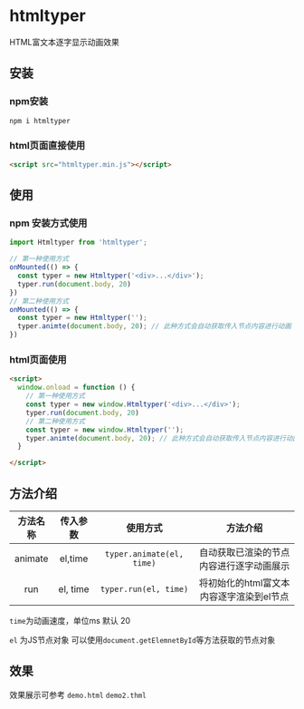 # htmltyper
HTML富文本逐字显示动画效果

## 安装
### npm安装
```base
npm i htmltyper
```
### html页面直接使用
```html
<script src="htmltyper.min.js"></script>
```

## 使用
### npm 安装方式使用
```javascript
import Htmltyper from 'htmltyper';

// 第一种使用方式
onMounted(() => {
  const typer = new Htmltyper('<div>...</div>');
  typer.run(document.body, 20)
})
// 第二种使用方式
onMounted(() => {
  const typer = new Htmltyper('');
  typer.animte(document.body, 20); // 此种方式会自动获取传入节点内容进行动画
})
```

### html页面使用
```html
<script>
  window.onload = function () {
    // 第一种使用方式
    const typer = new window.Htmltyper('<div>...</div>');
    typer.run(document.body, 20)
    // 第二种使用方式
    const typer = new window.Htmltyper('');
    typer.animte(document.body, 20); // 此种方式会自动获取传入节点内容进行动画
  }

</script>
```

## 方法介绍
| 方法名称 | 传入参数 | 使用方式 | 方法介绍 |
| :--: | :--: | :--: | :--: |
| animate | el,time| `typer.animate(el, time)` | 自动获取已渲染的节点内容进行逐字动画展示|
| run | el, time | `typer.run(el, time)` | 将初始化的html富文本内容逐字渲染到el节点|

`time`为动画速度，单位ms  默认 20

`el` 为JS节点对象 可以使用`document.getElemnetById`等方法获取的节点对象

## 效果
效果展示可参考 `demo.html`  `demo2.thml`
